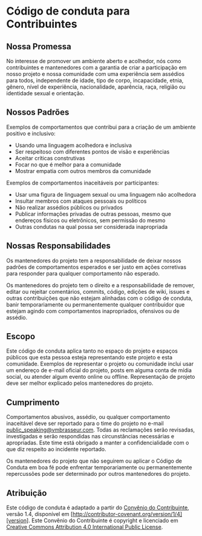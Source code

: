 # Código de conduta para Contribuintes

## Nossa Promessa

No interesse de promover um ambiente aberto e acolhedor, nós como contribuintes e 
mantenedores com a garantia de criar a participação em nosso projeto e nossa 
comunidade com uma experiência sem assédios para todos, independente de idade,
tipo de corpo, incapacidade, etnia, gênero, nível de experiência, nacionalidade,
aparência, raça, religião ou identidade sexual e orientação.

## Nossos Padrões

Exemplos de comportamentos que contribui para a criação de um ambiente
positivo e inclusivo:

* Usando uma linguagem acolhedora e inclusiva
* Ser respeitoso com diferentes pontos de visão e experiências
* Aceitar críticas construtivas
* Focar no que é melhor para a comunidade
* Mostrar empatia com outros membros da comunidade

Exemplos de comportamentos inaceitáveis por participantes:

* Usar uma figura de linguagem sexual ou uma linguagem não acolhedora
* Insultar membros com ataques pessoais ou políticos
* Não realizar assédios públicos ou privados
* Publicar informações privadas de outras pessoas, mesmo que endereços físicos
ou eletrônicos, sem permissão do mesmo
* Outras condutas na qual possa ser considerada inapropriada 

## Nossas Responsabilidades

Os mantenedores do projeto tem a responsabilidade de deixar nossos padrões de 
comportamentos esperados e ser justo em ações corretivas para responder para
qualquer comportamento não esperado.

Os mantenedores do projeto tem o direito e a responsabilidade de remover, editar
ou rejeitar comentários, commits, código, edições de wiki, issues e outras contribuições
que não estejam alinhadas com o código de conduta, banir temporariamente ou
permanentemente qualquer contribuidor que estejam agindo com comportamentos inapropriados,
ofensivos ou de assédio.

## Escopo

Este código de conduta aplica tanto no espaço do projeto e espaços públicos
que esta pessoa esteja representando este projeto e esta comunidade. Exemplos
de representar o projeto ou comunidade inclui usar um endereço de e-mail
oficial do projeto, posts em alguma conta de mídia social, ou atender algum
evento online ou offline. Representação de projeto deve ser melhor explicado
pelos mantenedores do projeto.

## Cumprimento

Comportamentos abusivos, assédio, ou qualquer comportamento inaceitável deve ser
reportado para o time do projeto no e-mail public_speaking@vmbrasseur.com.
Todas as reclamações serão revisadas, investigadas e serão respondidas nas
circunstâncias necessárias e apropriadas. Este time está obrigado a manter
a confidencialidade com o que diz respeito ao incidente reportado. 

Os mantenedores do projeto que não seguirem ou aplicar o Código de Conduta em boa
fé pode enfrentar temporariamente ou permanentemente repercussões pode ser determinado
por outros mantenedores do projeto. 

## Atribuição

Este código de conduta é adaptado a partir do [Convênio do Contribuinte][homepage], versão 1.4,
disponível em [http://contributor-covenant.org/version/1/4][version]. 
Este Convênio do Contribuinte é copyright e licenciado em [Creative Commons Attribution 4.0 International Public License][ccby].

[homepage]: http://contributor-covenant.org
[version]: http://contributor-covenant.org/version/1/4/
[ccby]: https://creativecommons.org/licenses/by/4.0/
